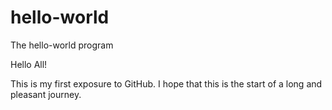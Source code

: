 # hello-world
The hello-world program

Hello All!

This is my first exposure to GitHub. I hope that this is the start of a long and pleasant journey.
